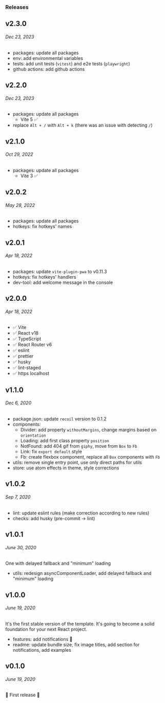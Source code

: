 ### Releases

## v2.3.0

###### _Dec 23, 2023_

- packages: update all packages
- env: add environmental variables
- tests: add unit tests (`vitest`) and e2e tests (`playwright`)
- github actions: add github actions

## v2.2.0

###### _Dec 23, 2023_

- packages: update all packages
  - Vite 5 ✅
- replace `Alt + /` with `Alt + k` (there was an issue with detecting `/`)

## v2.1.0

###### _Oct 29, 2022_

- packages: update all packages
  - Vite 3 ✅

## v2.0.2

###### _May 28, 2022_

- packages: update all packages
- hotkeys: fix hotkeys' names

## v2.0.1

###### _Apr 18, 2022_

- packages: update `vite-plugin-pwa` to v0.11.3
- hotkeys: fix hotkeys' handlers
- dev-tool: add welcome message in the console

## v2.0.0

###### _Apr 18, 2022_

- ✅ Vite
- ✅ React v18
- ✅ TypeScript
- ✅ React Router v6
- ✅ eslint
- ✅ prettier
- ✅ husky
- ✅ lint-staged
- ✅ https localhost

## v1.1.0

###### _Dec 6, 2020_

- package.json: update `recoil` version to 0.1.2
- components:
  - Divider: add property `withoutMargins`, change margins based on `orientation`
  - Loading: add first class property `position`
  - NotFound: add 404 gif from `giphy`, move from `Box` to `Fb`
  - Link: fix `export default` style
  - Fb: create flexbox component, replace all `Box` components with `Fb`
- utils: remove single entry point, use only direct paths for utils
- store: use atom effects in theme, style corrections

## v1.0.2

###### _Sep 7, 2020_

- lint: update eslint rules (make correction according to new rules)
- checks: add husky (pre-commit -> lint)

## v1.0.1

###### _June 30, 2020_

One with delayed fallback and "minimum" loading

- utils: redesign asyncComponentLoader, add delayed fallback and "minimum" loading

## v1.0.0

###### _June 19, 2020_

It's the first stable version of the template. It's going to become a solid foundation for your next React project.

- features: add notifications 🎉
- readme: update bundle size, fix image titles, add section for notifications, add examples

## v0.1.0

###### _June 19, 2020_

🎉 First release 🎉
